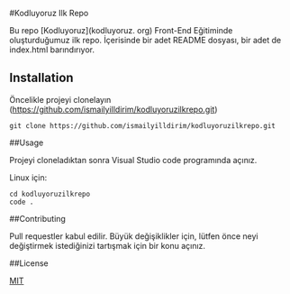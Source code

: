 #Kodluyoruz Ilk Repo

Bu repo [Kodluyoruz](kodluyoruz.
org) Front-End Eğitiminde oluşturduğumuz ilk repo. İçerisinde bir adet README dosyası, bir adet de index.html barındırıyor.

## Installation

Öncelikle projeyi clonelayın (https://github.com/ismailyilldirim/kodluyoruzilkrepo.git) 
```
git clone https://github.com/ismailyilldirim/kodluyoruzilkrepo.git
```


##Usage

Projeyi cloneladıktan sonra Visual Studio code programında açınız.

Linux için:
````
cd kodluyoruzilkrepo
code .
````

##Contributing

Pull requestler kabul edilir. Büyük değişiklikler için, lütfen önce neyi değiştirmek istediğinizi tartışmak için bir konu açınız.

##License

[MIT](https://choosealicense.com/licenses/mit/)

